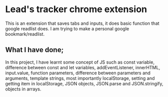 # Lead's tracker chrome extension
This is an extension that saves tabs and inputs, it does basic function that google readlist does. I am trying to make a personal google bookmark/readlist.

## What I have done;
In this project, I have learnt some concept of JS such as const variable, difference between const and let variables, addEventListener, innerHTML, input.value, function parameters, difference between parameters and arguments, template strings, most importantly localStorage, setting and getting item in localStorage, JSON objects, JSON.parse and JSON.stringify, objects in arrays.
